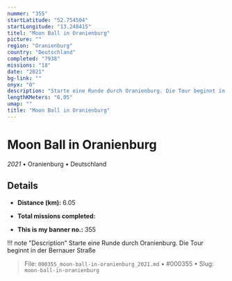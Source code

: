 ```yaml
---
nummer: "355"
startLatitude: "52.754504"
startLongitude: "13.248415"
titel: "Moon Ball in Oranienburg"
picture: ""
region: "Oranienburg"
country: "Deutschland"
completed: "7938"
missions: "18"
date: "2021"
bg-link: ""
onyx: "0"
description: "Starte eine Runde durch Oranienburg. Die Tour beginnt in der Bernauer Straße"
lengthKMeters: "6,05"
umap: ""
title: "Moon Ball in Oranienburg"
---
```

# Moon Ball in Oranienburg

*2021* • Oranienburg • Deutschland



## Details
- **Distance (km):** 6.05

- **Total missions completed:** 
- **This is my banner no.:** 355


!!! note "Description"
    Starte eine Runde durch Oranienburg. Die Tour beginnt in der Bernauer Straße




> File: `000355_moon-ball-in-oranienburg_2021.md` • #000355 • Slug: `moon-ball-in-oranienburg`
